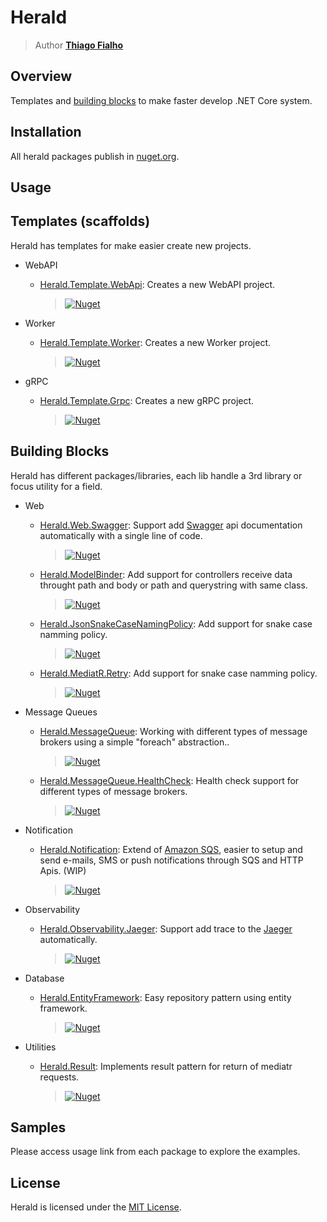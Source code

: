# Herald
> Author [**Thiago Fialho**](https://br.linkedin.com/in/thiago-fialho-139ab116)



## Overview

Templates and [building blocks](https://medium.com/@tcfialho/building-blocks-fffb192d8389) to make faster develop .NET Core system.

## Installation

All herald packages publish in [nuget.org](https://www.nuget.org/packages?q=id%3Aherald+owner%3Atcfialho).

## Usage

## Templates (scaffolds)

Herald has templates for make easier create new projects.

- WebAPI
    + [Herald.Template.WebApi](https://github.com/tcfialho/Herald.Template.WebApi): Creates a new WebAPI project.
        > [![Nuget](https://buildstats.info/nuget/Herald.Template.WebApi)](https://www.nuget.org/packages/Herald.Template.WebApi)

- Worker
    + [Herald.Template.Worker](https://github.com/tcfialho/Herald.Template.Worker): Creates a new Worker project.
        > [![Nuget](https://buildstats.info/nuget/Herald.Template.Worker)](https://www.nuget.org/packages/Herald.Template.Worker)

- gRPC
    + [Herald.Template.Grpc](https://github.com/tcfialho/Herald.Template.Grpc): Creates a new gRPC project.
        > [![Nuget](https://buildstats.info/nuget/Herald.Template.Grpc)](https://www.nuget.org/packages/Herald.Template.Grpc)

## Building Blocks

Herald has different packages/libraries, each lib handle a 3rd library or focus utility for a field.

- Web
    + [Herald.Web.Swagger](https://github.com/tcfialho/Herald.Web.Swagger): Support add [Swagger](https://github.com/domaindrivendev/Swashbuckle) api documentation  automatically with a  single line of code.
        > [![Nuget](https://buildstats.info/nuget/Herald.Web.Swagger)](https://www.nuget.org/packages/Herald.Web.Swagger)
    + [Herald.ModelBinder](https://github.com/tcfialho/Herald.ModelBinder): Add support for controllers receive data throught path and body or path and querystring with same class.
        > [![Nuget](https://buildstats.info/nuget/Herald.ModelBinder)](https://www.nuget.org/packages/Herald.ModelBinder)
    + [Herald.JsonSnakeCaseNamingPolicy](https://github.com/tcfialho/Herald.JsonSnakeCaseNamingPolicy): Add support for snake case namming policy.
        > [![Nuget](https://buildstats.info/nuget/Herald.JsonSnakeCaseNamingPolicy)](https://www.nuget.org/packages/Herald.JsonSnakeCaseNamingPolicy)
    + [Herald.MediatR.Retry](https://github.com/tcfialho/Herald.MediatR.Retry): Add support for snake case namming policy.
        > [![Nuget](https://buildstats.info/nuget/Herald.MediatR.Retry)](https://www.nuget.org/packages/Herald.MediatR.Retry)
             
- Message Queues
    + [Herald.MessageQueue](https://github.com/tcfialho/Herald.MessageQueue): Working with different types of message brokers using a simple "foreach" abstraction..
        > [![Nuget](https://buildstats.info/nuget/Herald.MessageQueue)](https://github.com/tcfialho/Herald.MessageQueue)
    + [Herald.MessageQueue.HealthCheck](https://github.com/tcfialho/Herald.MessageQueue.HealthCheck): Health check support for different types of message brokers.
        > [![Nuget](https://buildstats.info/nuget/Herald.MessageQueue.HealthCheck)](https://github.com/tcfialho/Herald.MessageQueue.HealthCheck)

- Notification
    + [Herald.Notification](https://github.com/tcfialho/Herald.Notification): Extend of [Amazon SQS](https://aws.amazon.com/pt/sqs/), easier to setup and send e-mails, SMS or push notifications through SQS and HTTP Apis. (WIP)
        > [![Nuget](https://buildstats.info/nuget/Herald.Notification)](https://github.com/tcfialho/Herald.Notification)

- Observability
    + [Herald.Observability.Jaeger](https://github.com/tcfialho/Herald.Observability.Jaeger): Support add trace to the [Jaeger](https://github.com/jaegertracing/jaeger-client-csharp) automatically.
        > [![Nuget](https://buildstats.info/nuget/Herald.Observability.Jaeger)](https://buildstats.info/nuget/Herald.Observability.Jaeger)

- Database
    + [Herald.EntityFramework](https://github.com/tcfialho/Herald.EntityFramework): Easy repository pattern using entity framework.
        > [![Nuget](https://buildstats.info/nuget/Herald.EntityFramework)](https://buildstats.info/nuget/Herald.EntityFramework)

- Utilities
    + [Herald.Result](https://github.com/tcfialho/Herald.Result): Implements result pattern for return of mediatr requests.
        > [![Nuget](https://buildstats.info/nuget/Herald.Result)](https://buildstats.info/nuget/Herald.Result)

## Samples

Please access usage link from each package to explore the examples.

## License
Herald is licensed under the [MIT License](LICENSE).
